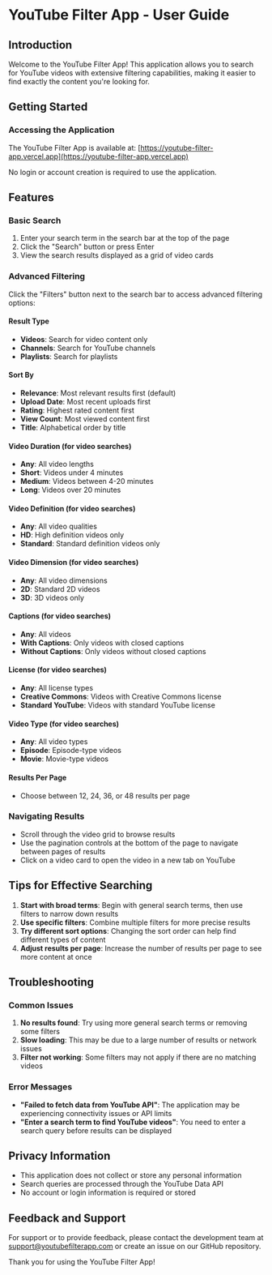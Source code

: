 # YouTube Filter App - User Guide

## Introduction

Welcome to the YouTube Filter App! This application allows you to search for YouTube videos with extensive filtering capabilities, making it easier to find exactly the content you're looking for.

## Getting Started

### Accessing the Application

The YouTube Filter App is available at: [https://youtube-filter-app.vercel.app](https://youtube-filter-app.vercel.app)

No login or account creation is required to use the application.

## Features

### Basic Search

1. Enter your search term in the search bar at the top of the page
2. Click the "Search" button or press Enter
3. View the search results displayed as a grid of video cards

### Advanced Filtering

Click the "Filters" button next to the search bar to access advanced filtering options:

#### Result Type
- **Videos**: Search for video content only
- **Channels**: Search for YouTube channels
- **Playlists**: Search for playlists

#### Sort By
- **Relevance**: Most relevant results first (default)
- **Upload Date**: Most recent uploads first
- **Rating**: Highest rated content first
- **View Count**: Most viewed content first
- **Title**: Alphabetical order by title

#### Video Duration (for video searches)
- **Any**: All video lengths
- **Short**: Videos under 4 minutes
- **Medium**: Videos between 4-20 minutes
- **Long**: Videos over 20 minutes

#### Video Definition (for video searches)
- **Any**: All video qualities
- **HD**: High definition videos only
- **Standard**: Standard definition videos only

#### Video Dimension (for video searches)
- **Any**: All video dimensions
- **2D**: Standard 2D videos
- **3D**: 3D videos only

#### Captions (for video searches)
- **Any**: All videos
- **With Captions**: Only videos with closed captions
- **Without Captions**: Only videos without closed captions

#### License (for video searches)
- **Any**: All license types
- **Creative Commons**: Videos with Creative Commons license
- **Standard YouTube**: Videos with standard YouTube license

#### Video Type (for video searches)
- **Any**: All video types
- **Episode**: Episode-type videos
- **Movie**: Movie-type videos

#### Results Per Page
- Choose between 12, 24, 36, or 48 results per page

### Navigating Results

- Scroll through the video grid to browse results
- Use the pagination controls at the bottom of the page to navigate between pages of results
- Click on a video card to open the video in a new tab on YouTube

## Tips for Effective Searching

1. **Start with broad terms**: Begin with general search terms, then use filters to narrow down results
2. **Use specific filters**: Combine multiple filters for more precise results
3. **Try different sort options**: Changing the sort order can help find different types of content
4. **Adjust results per page**: Increase the number of results per page to see more content at once

## Troubleshooting

### Common Issues

1. **No results found**: Try using more general search terms or removing some filters
2. **Slow loading**: This may be due to a large number of results or network issues
3. **Filter not working**: Some filters may not apply if there are no matching videos

### Error Messages

- **"Failed to fetch data from YouTube API"**: The application may be experiencing connectivity issues or API limits
- **"Enter a search term to find YouTube videos"**: You need to enter a search query before results can be displayed

## Privacy Information

- This application does not collect or store any personal information
- Search queries are processed through the YouTube Data API
- No account or login information is required or stored

## Feedback and Support

For support or to provide feedback, please contact the development team at support@youtubefilterapp.com or create an issue on our GitHub repository.

Thank you for using the YouTube Filter App!
